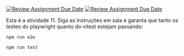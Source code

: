 [![Review Assignment Due Date](https://classroom.github.com/assets/deadline-readme-button-24ddc0f5d75046c5622901739e7c5dd533143b0c8e959d652212380cedb1ea36.svg)](https://classroom.github.com/a/wMRvOJlI)
[![Review Assignment Due Date](https://classroom.github.com/assets/deadline-readme-button-24ddc0f5d75046c5622901739e7c5dd533143b0c8e959d652212380cedb1ea36.svg)](https://classroom.github.com/a/QNvLEiPJ)

Esta é a atividade 11. Siga as instruções em sala e garanta que tanto os testes do playwright quanto do vitest estejam passando:

`npm run e2e`

`npm run test`
